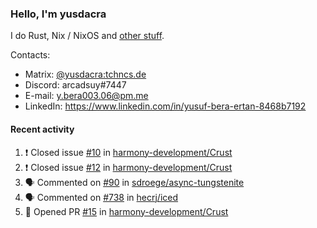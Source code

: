 ### Hello, I'm yusdacra

I do Rust, Nix / NixOS and [other stuff](https://yusdacra.gitlab.io/info/about).

Contacts:
- Matrix: [@yusdacra:tchncs.de](https://matrix.to/#/@yusdacra:tchncs.de)
- Discord: arcadsuy#7447
- E-mail: y.bera003.06@pm.me
- LinkedIn: https://www.linkedin.com/in/yusuf-bera-ertan-8468b7192

#### Recent activity

<!--START_SECTION:activity-->
1. ❗️ Closed issue [#10](https://github.com/harmony-development/Crust/issues/10) in [harmony-development/Crust](https://github.com/harmony-development/Crust)
2. ❗️ Closed issue [#12](https://github.com/harmony-development/Crust/issues/12) in [harmony-development/Crust](https://github.com/harmony-development/Crust)
3. 🗣 Commented on [#90](https://github.com/sdroege/async-tungstenite/issues/90) in [sdroege/async-tungstenite](https://github.com/sdroege/async-tungstenite)
4. 🗣 Commented on [#738](https://github.com/hecrj/iced/issues/738) in [hecrj/iced](https://github.com/hecrj/iced)
5. 💪 Opened PR [#15](https://github.com/harmony-development/Crust/pull/15) in [harmony-development/Crust](https://github.com/harmony-development/Crust)
<!--END_SECTION:activity-->
